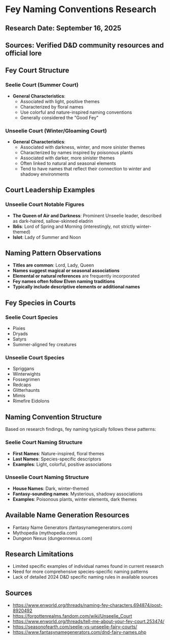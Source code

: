 # Fey Naming Conventions Research

## Research Date: September 16, 2025
## Sources: Verified D&D community resources and official lore

## Fey Court Structure

### Seelie Court (Summer Court)
- **General Characteristics**: 
  - Associated with light, positive themes
  - Characterized by floral names
  - Use colorful and nature-inspired naming conventions
  - Generally considered the "Good Fey"

### Unseelie Court (Winter/Gloaming Court)
- **General Characteristics**:
  - Associated with darkness, winter, and more sinister themes
  - Characterized by names inspired by poisonous plants
  - Associated with darker, more sinister themes
  - Often linked to natural and seasonal elements
  - Tend to have names that reflect their connection to winter and shadowy environments

## Court Leadership Examples

### Unseelie Court Notable Figures
- **The Queen of Air and Darkness**: Prominent Unseelie leader, described as dark-haired, sallow-skinned eladrin
- **Iblis**: Lord of Spring and Morning (interestingly, not strictly winter-themed)
- **Islot**: Lady of Summer and Noon

## Naming Pattern Observations
- **Titles are common**: Lord, Lady, Queen
- **Names suggest magical or seasonal associations**
- **Elemental or natural references** are frequently incorporated
- **Fey names often follow Elven naming traditions**
- **Typically include descriptive elements or additional names**

## Fey Species in Courts

### Seelie Court Species
- Pixies
- Dryads
- Satyrs
- Summer-aligned fey creatures

### Unseelie Court Species
- Spriggans
- Winterwights
- Fossegrimen
- Redcaps
- Glitterhaunts
- Mimis
- Rimefire Eidolons

## Naming Convention Structure
Based on research findings, fey naming typically follows these patterns:

### Seelie Court Naming Structure
- **First Names**: Nature-inspired, floral themes
- **Last Names**: Species-specific descriptors
- **Examples**: Light, colorful, positive associations

### Unseelie Court Naming Structure
- **House Names**: Dark, winter-themed
- **Fantasy-sounding names**: Mysterious, shadowy associations
- **Examples**: Poisonous plants, winter elements, dark themes

## Available Name Generation Resources
- Fantasy Name Generators (fantasynamegenerators.com)
- Mythopedia (mythopedia.com)
- Dungeon Nexus (dungeonnexus.com)

## Research Limitations
- Limited specific examples of individual names found in current research
- Need for more comprehensive species-specific naming patterns
- Lack of detailed 2024 D&D specific naming rules in available sources

## Sources
- https://www.enworld.org/threads/naming-fey-characters.694874/post-8920492
- https://forgottenrealms.fandom.com/wiki/Unseelie_Court
- https://www.enworld.org/threads/tell-me-about-your-fey-court.253474/
- https://seasonofearth.com/seelie-vs-unseelie-fairy-courts/
- https://www.fantasynamegenerators.com/dnd-fairy-names.php